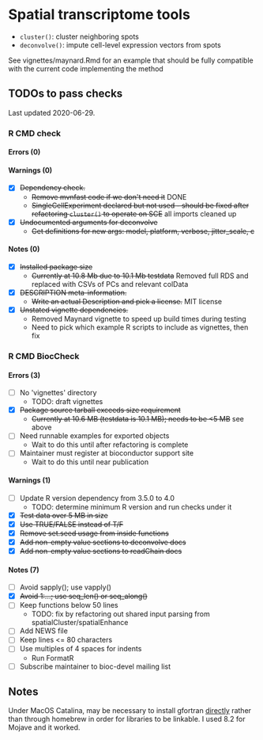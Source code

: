 # Spatial transcriptome tools

- `cluster()`: cluster neighboring spots 
- `deconvolve()`: impute cell-level expression vectors from spots


See vignettes/maynard.Rmd for an example that should be fully compatible with the current code implementing the method

## TODOs to pass checks

Last updated 2020-06-29.

### R CMD check
#### Errors (0)
#### Warnings (0)
- [X] ~~Dependency check.~~  
    * ~~Remove mvnfast code if we don't need it~~ DONE
    * ~~SingleCellExperiment declared but not used - should be fixed after
      refactoring `cluster()` to operate on SCE~~ all imports cleaned up
- [X] ~~Undocumented arguments for deconvolve~~
    * ~~Get definitions for new args: model, platform, verbose, jitter_scale, c~~
#### Notes (0)
- [X] ~~Installed package size~~  
    * ~~Currently at 10.8 Mb due to 10.1 Mb testdata~~ Removed full RDS and
      replaced with CSVs of PCs and relevant colData
- [X] ~~DESCRIPTION meta-information.~~  
    * ~~Write an actual Description and pick a license.~~ MIT license
- [X] ~~Unstated vignette dependencies.~~  
    * Removed Maynard vignette to speed up build times during testing
    * Need to pick which example R scripts to include as vignettes, then fix

### R CMD BiocCheck
#### Errors (3)
- [ ] No 'vignettes' directory  
    * TODO: draft vignettes
- [X] ~~Package source tarball exceeds size requirement~~  
    * ~~Currently at 10.6 MB (testdata is 10.1 MB); needs to be <5 MB~~ see above
- [ ] Need runnable examples for exported objects  
    * Wait to do this until after refactoring is complete
- [ ] Maintainer must register at bioconductor support site  
    * Wait to do this until near publication
#### Warnings (1)
- [ ] Update R version dependency from 3.5.0 to 4.0  
    * TODO: determine minimum R version and run checks under it
- [X] ~~Test data over 5 MB in size~~
- [X] ~~Use TRUE/FALSE instead of T/F~~
- [X] ~~Remove set.seed usage from inside functions~~
- [X] ~~Add non-empty value sections to deconvolve docs~~
- [X] ~~Add non-empty value sections to readChain docs~~
#### Notes (7)
- [ ] Avoid sapply(); use vapply()
- [X] ~~Avoid 1:...; use seq_len() or seq_along()~~
- [ ] Keep functions below 50 lines
    * TODO: fix by refactoring out shared input parsing from spatialCluster/spatialEnhance
- [ ] Add NEWS file
- [ ] Keep lines <= 80 characters
- [ ] Use multiples of 4 spaces for indents
    * Run FormatR
- [ ] Subscribe maintainer to bioc-devel mailing list

## Notes

Under MacOS Catalina, may be necessary to install gfortran
[directly](https://github.com/fxcoudert/gfortran-for-macOS/releases) rather
than through homebrew in order for libraries to be linkable. I used 8.2 for
Mojave and it worked.
